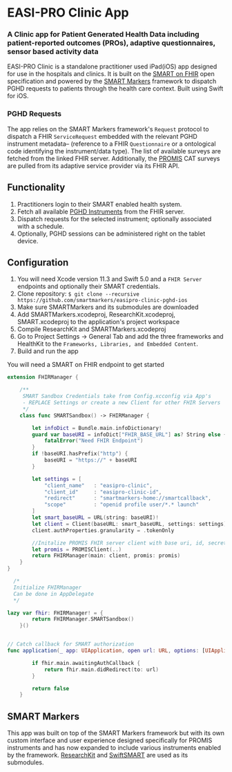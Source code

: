 EASI-PRO Clinic App
================

### A Clinic app for Patient Generated Health Data including patient-reported outcomes (PROs), adaptive questionnaires, sensor based activity data

EASI-PRO Clinic is a standalone practitioner used iPad(iOS) app designed for use in the hospitals and clinics. It is built on the [SMART on FHIR][sf] open specification and powered by the [SMART Markers][sm] framework to dispatch PGHD requests to patients through the health care context. Built using Swift for iOS.

### PGHD Requests

The app relies on the SMART Markers framework's `Request` protocol to dispatch a FHIR `ServiceRequest` embedded with the relevant PGHD instrument metadata– (reference to a FHIR `Questionnaire` or a ontological code identifying the instrument/data type). The list of available surveys are fetched from the linked FHIR server. Additionally, the [PROMIS][promis] CAT surveys are pulled from its adaptive service provider via its FHIR API. 


Functionality
-------------

1. Practitioners login to their SMART enabled health system.
2. Fetch all available [PGHD Instruments][ilist] from the FHIR server.
3. Dispatch requests for the selected instrument; optionally associated with a schedule.
4. Optionally, PGHD sessions can be administered right on the tablet device. 

Configuration
------------

1. You will need Xcode version 11.3 and Swift 5.0 and a `FHIR Server` endpoints and optionally their SMART credentials.
1. Clone repository: `$ git clone --recursive https://github.com/smartmarkers/easipro-clinic-pghd-ios`
2. Make sure SMARTMarkers and its submodules are downloaded
1. Add SMARTMarkers.xcodeproj, ResearchKit.xcodeproj, SMART.xcodeproj to the application's project workspace
4. Compile ResearchKit and SMARTMarkers.xcodeproj
5. Go to Project Settings -> General Tab and add the three frameworks and HealthKit to the `Frameworks, Libraries, and Embedded Content`.
6. Build and run the app


You will need a SMART on FHIR endpoint to get started
```swift
extension FHIRManager {

    /**
     SMART Sandbox Credentials take from Config.xcconfig via App's
     - REPLACE Settings or create a new Client for other FHIR Servers
     */
    class func SMARTSandbox() -> FHIRManager {

        let infoDict = Bundle.main.infoDictionary!
        guard var baseURI = infoDict["FHIR_BASE_URL"] as? String else {
            fatalError("Need FHIR Endpoint")
        }
        if !baseURI.hasPrefix("http") {
            baseURI = "https://" + baseURI
        }

        let settings = [
            "client_name"   : "easipro-clinic",
            "client_id"     : "easipro-clinic-id",
            "redirect"      : "smartmarkers-home://smartcallback",
            "scope"         : "openid profile user/*.* launch"
        ]
        let smart_baseURL = URL(string: baseURI)!
        let client = Client(baseURL: smart_baseURL, settings: settings)
        client.authProperties.granularity = .tokenOnly

        //Initalize PROMIS FHIR server client with base uri, id, secret
        let promis = PROMISClient(..)
        return FHIRManager(main: client, promis: promis)
    }
}

  /*
  Initialize FHIRManager
  Can be done in AppDelegate
  */

lazy var fhir: FHIRManager! = {
        return FHIRManager.SMARTSandbox()
    }()


// Catch callback for SMART authorization
func application(_ app: UIApplication, open url: URL, options: [UIApplicationOpenURLOptionsKey : Any] = [:]) -> Bool {

        if fhir.main.awaitingAuthCallback {
            return fhir.main.didRedirect(to: url)
        }

        return false
    }
```

SMART Markers
-------------
This app was built on top of the SMART Markers framework but with its own custom interface and user experience designed specifically for PROMIS instruments and has now expanded to include various instruments enabled by the framework. [ResearchKit][rk] and [SwiftSMART][sw] are used as its submodules. 


[sm]: https://github.com/smartmarkers/smartmarkers-ios
[sf]: https://docs.smarthealthit.org
[promis]: https://healthmeasures.net
[ilist]: https://github.com/SMARTMarkers/smartmarkers-ios/tree/master/Sources/Instruments
[rk]: https://researchkit.org
[sw]: https://github.com/smart-on-fhir/Swift-SMART


